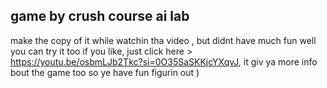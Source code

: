 ## game by crush course ai lab
make the copy of it while watchin tha video , but didnt have much fun well you can try it too if you like, just click here > https://youtu.be/osbmLJb2Tkc?si=0O35SaSKKjcYXqvJ, it giv ya more info bout the game too so ye have fun figurin out )